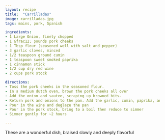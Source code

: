 ```yaml
---
layout: recipe
title:  "Carrilladas"
image: carrilladas.jpg
tags: mains, pork, Spanish

ingredients: 
- 1 Large Onion, finely chopped
- 1 &frac12; pounds pork cheeks
- 1 Tbsp flour (seasoned well with salt and pepper)
- 3 garlic cloves, minced
- 1/2 teaspoon ground cumin
- 1 teaspoon sweet smoked paprika
- 1 cinnamon stick
- 1/2 cup dry red wine
- 2 cups pork stock

directions:
- Toss the pork cheeks in the seasoned flour.
- In a medium dutch oven, brown the pork cheeks all over
- Add the onion and sautee, scraping up browned bits.
- Return pork and onions to the pan. Add the garlic, cumin, paprika, and cinnamon and cook for a minute
- Pour in the wine and deglaze the pan
- Pour in the pork stock, bring to a boil then reduce to simmer
- Simmer gently for ~2 hours

---
```


These are a wonderful dish, braised slowly and deeply flavorful

